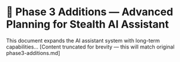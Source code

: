 # 🧠 Phase 3 Additions — Advanced Planning for Stealth AI Assistant

This document expands the AI assistant system with long-term capabilities...
[Content truncated for brevity — this will match original phase3-additions.md]